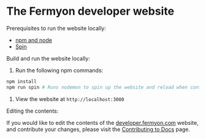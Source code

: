 # The Fermyon developer website

Prerequisites to run the website locally:

- [npm and node](https://docs.npmjs.com/cli/v8/configuring-npm/install)
- [Spin](https://developer.fermyon.com/spin/quickstart)

Build and run the website locally:

1. Run the following npm commands:

```bash
npm install
npm run spin # Runs nodemon to spin up the website and reload when content changes
```

1. View the website at `http://localhost:3000`

Editing the contents:

If you would like to edit the contents of the [developer.fermyon.com](https://developer.fermyon.com/) website, and contribute your changes, please visit the [Contributing to Docs](https://developer.fermyon.com/common/contributing-docs) page.

